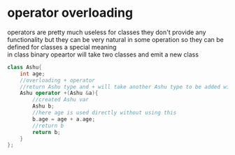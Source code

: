 # operator overloading

operators are pretty much useless for classes they don't provide any functionality but they can be very natural in some operation so they can be defined for classes a special meaning  
in class binary opeartor will take two classes and emit a new class

```cpp
class Ashu{
    int age;
    //overloading + operator
    //return Ashu type and + will take another Ashu type to be added with => Ashu &a
    Ashu operator +(Ashu &a){
        //created Ashu var
        Ashu b;
        //here age is used directly without using this
        b.age = age + a.age;
        //return b
        return b;
    }
};
```